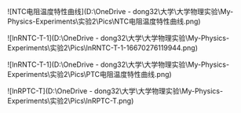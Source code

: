 ![NTC电阻温度特性曲线](D:\OneDrive - dong32\大学\大学物理实验\My-Physics-Experiments\实验2\Pics\NTC电阻温度特性曲线.png)

![lnRNTC-T-1](D:\OneDrive - dong32\大学\大学物理实验\My-Physics-Experiments\实验2\Pics\lnRNTC-T-1-16670276119944.png)

![lnRNTC-T-1](D:\OneDrive - dong32\大学\大学物理实验\My-Physics-Experiments\实验2\Pics\PTC电阻温度特性曲线.png)

![lnRPTC-T](D:\OneDrive - dong32\大学\大学物理实验\My-Physics-Experiments\实验2\Pics\lnRPTC-T.png)